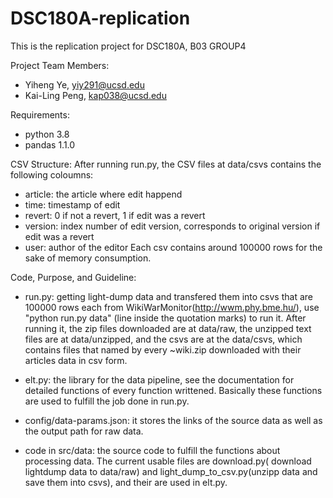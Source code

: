 # DSC180A-replication

This is the replication project for DSC180A, B03 GROUP4

Project Team Members:
- Yiheng Ye, yiy291@ucsd.edu
- Kai-Ling Peng, kap038@ucsd.edu

Requirements:
- python 3.8
- pandas 1.1.0

CSV Structure:
After running run.py, the CSV files at data/csvs contains the following coloumns: 
- article: the article where edit happend
- time: timestamp of edit
- revert: 0 if not a revert, 1 if edit was a revert
- version: index number of edit version, corresponds to original version if edit was a revert
- user: author of the editor
Each csv contains around 100000 rows for the sake of memory consumption. 

Code, Purpose, and Guideline:

- run.py: getting light-dump data and transfered them into csvs that are 100000 rows each from WikiWarMonitor(http://wwm.phy.bme.hu/), 
          use "python run.py data" (line inside the quotation marks) to run it. After running it, the zip files downloaded are 
          at data/raw, the unzipped text files are at data/unzipped, and the csvs are at the data/csvs, which contains files
          that named by every ~wiki.zip downloaded with their articles data in csv form.

- elt.py: the library for the data pipeline, see the documentation for detailed functions of every function writtened. Basically
          these functions are used to fulfill the job done in run.py.

- config/data-params.json: it stores the links of the source data as well as the output path for raw data.

- code in src/data: the source code to fulfill the functions about processing data. The current usable files are download.py(
                    download lightdump data to data/raw) and light_dump_to_csv.py(unzipp data and save them into csvs), and
                    their are used in elt.py.